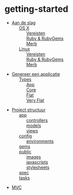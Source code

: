 # getting-started

 <ul class='toc'><li><a href='/nl/getting-started/instructions'>Aan de slag</a><ul style='list-style: none;'><li><a href='/nl/getting-started/instructions#os_x'>OS X</a><ul style='list-style: none;'><li><a href='/nl/getting-started/instructions#vereisten'>Vereisten</a></li><li><a href='/nl/getting-started/instructions#ruby__rubygems'>Ruby &amp; RubyGems</a></li><li><a href='/nl/getting-started/instructions#merb'>Merb</a></li></ul></li><li><a href='/nl/getting-started/instructions#linux'>Linux</a><ul style='list-style: none;'><li><a href='/nl/getting-started/instructions#vereisten'>Vereisten</a></li><li><a href='/nl/getting-started/instructions#ruby__rubygems'>Ruby &amp; RubyGems</a></li><li><a href='/nl/getting-started/instructions#merb'>Merb</a></li></ul></li></ul></li></ul>

<ul class='toc'><li><a href='/nl/getting-started/application'>Genereer een applicatie</a><ul style='list-style: none;'><li><a href='/nl/getting-started/application#types'>Types</a><ul style='list-style: none;'><li><a href='/nl/getting-started/application#app'>App</a></li><li><a href='/nl/getting-started/application#core'>Core</a></li><li><a href='/nl/getting-started/application#flat'>Flat</a></li><li><a href='/nl/getting-started/application#very_flat'>Very Flat</a></li></ul></li></ul></li></ul>

<ul class='toc'><li><a href='/nl/getting-started/structure'>Project structuur</a><ul style='list-style: none;'><li><a href='/nl/getting-started/structure#app'>app</a><ul style='list-style: none;'><li><a href='/nl/getting-started/structure#controllers'>controllers</a></li><li><a href='/nl/getting-started/structure#models'>models</a></li><li><a href='/nl/getting-started/structure#views'>views</a></li></ul></li><li><a href='/nl/getting-started/structure#config'>config</a><ul style='list-style: none;'><li><a href='/nl/getting-started/structure#environments'>environments</a></li></ul></li><li><a href='/nl/getting-started/structure#gems'>gems</a></li><li><a href='/nl/getting-started/structure#public'>public</a><ul style='list-style: none;'><li><a href='/nl/getting-started/structure#images'>images</a></li><li><a href='/nl/getting-started/structure#javascripts'>javascripts</a></li><li><a href='/nl/getting-started/structure#stylesheets'>stylesheets</a></li></ul></li><li><a href='/nl/getting-started/structure#spec'>spec</a></li><li><a href='/nl/getting-started/structure#tasks'>tasks</a></li></ul></li></ul>

<ul class='toc'><li><a href='/nl/getting-started/mvc'>MVC</a></li></ul> 